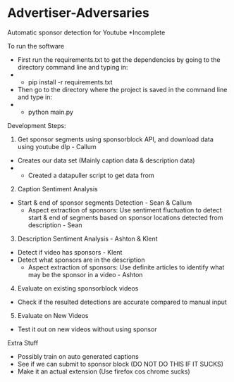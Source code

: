 # Advertiser-Adversaries
Automatic sponsor detection for Youtube *Incomplete

To run the software
- First run the requirements.txt to get the dependencies by going to the directory command line and typing in:
- - pip install -r requirements.txt
- Then go to the directory where the project is saved in the command line and type in:
- - python main.py <Youtube Video Link>

Development Steps:
1. Get sponsor segments using sponsorblock API, and download data using youtube dlp - Callum
  - Creates our data set (Mainly caption data & description data)
  -   - Created a datapuller script to get data from
2. Caption Sentiment Analysis
  - Start & end of sponsor segments Detection - Sean & Callum
      - Aspect extraction of sponsors: Use sentiment fluctuation to detect start & end of segments based on sponsor locations           detected from description - Sean
3. Description Sentiment Analysis - Ashton & Klent
  - Detect if video has sponsors - Klent
  - Detect what sponsors are in the description 
      - Aspect extraction of sponsors: Use definite articles to identify what may be the sponsor in a video - Ashton
4. Evaluate on existing sponsorblock videos
  - Check if the resulted detections are accurate compared to manual input
5. Evaluate on New Videos
  - Test it out on new videos without using sponsor

Extra Stuff
  - Possibly train on auto generated captions
  - See if we can submit to sponsor block (DO NOT DO THIS IF IT SUCKS)
  - Make it an actual extension (Use firefox cos chrome sucks)

